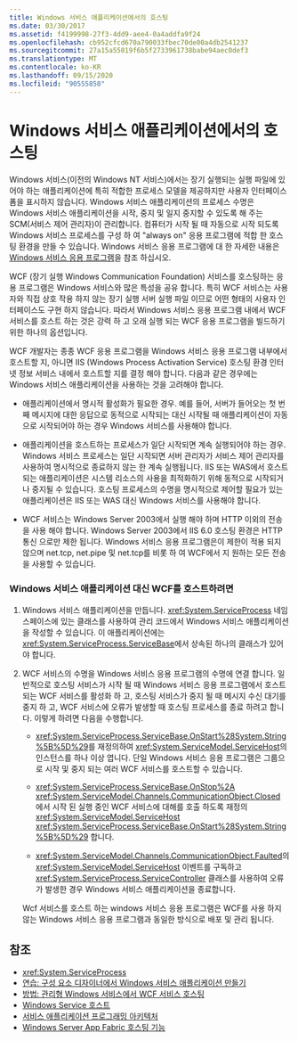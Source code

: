 ```yaml
---
title: Windows 서비스 애플리케이션에서의 호스팅
ms.date: 03/30/2017
ms.assetid: f4199998-27f3-4dd9-aee4-0a4addfa9f24
ms.openlocfilehash: cb952cfcd670a790033fbec70de00a4db2541237
ms.sourcegitcommit: 27a15a55019f6b5f2733961738babe94aec0def3
ms.translationtype: MT
ms.contentlocale: ko-KR
ms.lasthandoff: 09/15/2020
ms.locfileid: "90555850"
---
```

# <a name="hosting-in-a-windows-service-application"></a>Windows 서비스 애플리케이션에서의 호스팅
Windows 서비스(이전의 Windows NT 서비스)에서는 장기 실행되는 실행 파일에 있어야 하는 애플리케이션에 특히 적합한 프로세스 모델을 제공하지만 사용자 인터페이스 폼을 표시하지 않습니다. Windows 서비스 애플리케이션의 프로세스 수명은 Windows 서비스 애플리케이션을 시작, 중지 및 일지 중지할 수 있도록 해 주는 SCM(서비스 제어 관리자)이 관리합니다. 컴퓨터가 시작 될 때 자동으로 시작 되도록 Windows 서비스 프로세스를 구성 하 여 "always on" 응용 프로그램에 적합 한 호스팅 환경을 만들 수 있습니다. Windows 서비스 응용 프로그램에 대 한 자세한 내용은 [Windows 서비스 응용 프로그램](https://go.microsoft.com/fwlink/?LinkId=89450)을 참조 하십시오.  
  
 WCF (장기 실행 Windows Communication Foundation) 서비스를 호스팅하는 응용 프로그램은 Windows 서비스와 많은 특성을 공유 합니다. 특히 WCF 서비스는 사용자와 직접 상호 작용 하지 않는 장기 실행 서버 실행 파일 이므로 어떤 형태의 사용자 인터페이스도 구현 하지 않습니다. 따라서 Windows 서비스 응용 프로그램 내에서 WCF 서비스를 호스트 하는 것은 강력 하 고 오래 실행 되는 WCF 응용 프로그램을 빌드하기 위한 하나의 옵션입니다.  
  
 WCF 개발자는 종종 WCF 응용 프로그램을 Windows 서비스 응용 프로그램 내부에서 호스트할 지, 아니면 IIS (Windows Process Activation Service) 호스팅 환경 인터넷 정보 서비스 내에서 호스트할 지를 결정 해야 합니다. 다음과 같은 경우에는 Windows 서비스 애플리케이션을 사용하는 것을 고려해야 합니다.  
  
- 애플리케이션에서 명시적 활성화가 필요한 경우. 예를 들어, 서버가 들어오는 첫 번째 메시지에 대한 응답으로 동적으로 시작되는 대신 시작될 때 애플리케이션이 자동으로 시작되어야 하는 경우 Windows 서비스를 사용해야 합니다.  
  
- 애플리케이션을 호스트하는 프로세스가 일단 시작되면 계속 실행되어야 하는 경우. Windows 서비스 프로세스는 일단 시작되면 서버 관리자가 서비스 제어 관리자를 사용하여 명시적으로 종료하지 않는 한 계속 실행됩니다. IIS 또는 WAS에서 호스트되는 애플리케이션은 시스템 리소스의 사용을 최적화하기 위해 동적으로 시작되거나 중지될 수 있습니다. 호스팅 프로세스의 수명을 명시적으로 제어할 필요가 있는 애플리케이션은 IIS 또는 WAS 대신 Windows 서비스를 사용해야 합니다.  
  
- WCF 서비스는 Windows Server 2003에서 실행 해야 하며 HTTP 이외의 전송을 사용 해야 합니다. Windows Server 2003에서 IIS 6.0 호스팅 환경은 HTTP 통신 으로만 제한 됩니다. Windows 서비스 응용 프로그램은이 제한이 적용 되지 않으며 net.tcp, net.pipe 및 net.tcp를 비롯 하 여 WCF에서 지 원하는 모든 전송을 사용할 수 있습니다.  
  
### <a name="to-host-wcf-inside-of-a-windows-service-application"></a>Windows 서비스 애플리케이션 대신 WCF를 호스트하려면  
  
1. Windows 서비스 애플리케이션을 만듭니다. <xref:System.ServiceProcess> 네임스페이스에 있는 클래스를 사용하여 관리 코드에서 Windows 서비스 애플리케이션을 작성할 수 있습니다. 이 애플리케이션에는 <xref:System.ServiceProcess.ServiceBase>에서 상속된 하나의 클래스가 있어야 합니다.  
  
2. WCF 서비스의 수명을 Windows 서비스 응용 프로그램의 수명에 연결 합니다. 일반적으로 호스팅 서비스가 시작 될 때 Windows 서비스 응용 프로그램에서 호스트 되는 WCF 서비스를 활성화 하 고, 호스팅 서비스가 중지 될 때 메시지 수신 대기를 중지 하 고, WCF 서비스에 오류가 발생할 때 호스팅 프로세스를 종료 하려고 합니다. 이렇게 하려면 다음을 수행합니다.  
  
    - <xref:System.ServiceProcess.ServiceBase.OnStart%28System.String%5B%5D%29>를 재정의하여 <xref:System.ServiceModel.ServiceHost>의 인스턴스를 하나 이상 엽니다. 단일 Windows 서비스 응용 프로그램은 그룹으로 시작 및 중지 되는 여러 WCF 서비스를 호스트할 수 있습니다.  
  
    - <xref:System.ServiceProcess.ServiceBase.OnStop%2A> <xref:System.ServiceModel.Channels.CommunicationObject.Closed> 에서 시작 된 실행 중인 WCF 서비스에 대해를 호출 하도록 재정의 <xref:System.ServiceModel.ServiceHost> <xref:System.ServiceProcess.ServiceBase.OnStart%28System.String%5B%5D%29> 합니다.  
  
    - <xref:System.ServiceModel.Channels.CommunicationObject.Faulted>의 <xref:System.ServiceModel.ServiceHost> 이벤트를 구독하고 <xref:System.ServiceProcess.ServiceController> 클래스를 사용하여 오류가 발생한 경우 Windows 서비스 애플리케이션을 종료합니다.  
  
     Wcf 서비스를 호스트 하는 windows 서비스 응용 프로그램은 WCF를 사용 하지 않는 Windows 서비스 응용 프로그램과 동일한 방식으로 배포 및 관리 됩니다.  
  
## <a name="see-also"></a>참조

- <xref:System.ServiceProcess>
- [연습: 구성 요소 디자이너에서 Windows 서비스 애플리케이션 만들기](https://go.microsoft.com/fwlink/?LinkId=94875)
- [방법: 관리형 Windows 서비스에서 WCF 서비스 호스팅](how-to-host-a-wcf-service-in-a-managed-windows-service.md)
- [Windows Service 호스트](../samples/windows-service-host.md)
- [서비스 애플리케이션 프로그래밍 아키텍처](https://go.microsoft.com/fwlink/?LinkId=94876)
- [Windows Server App Fabric 호스팅 기능](/previous-versions/appfabric/ee677189(v=azure.10))
